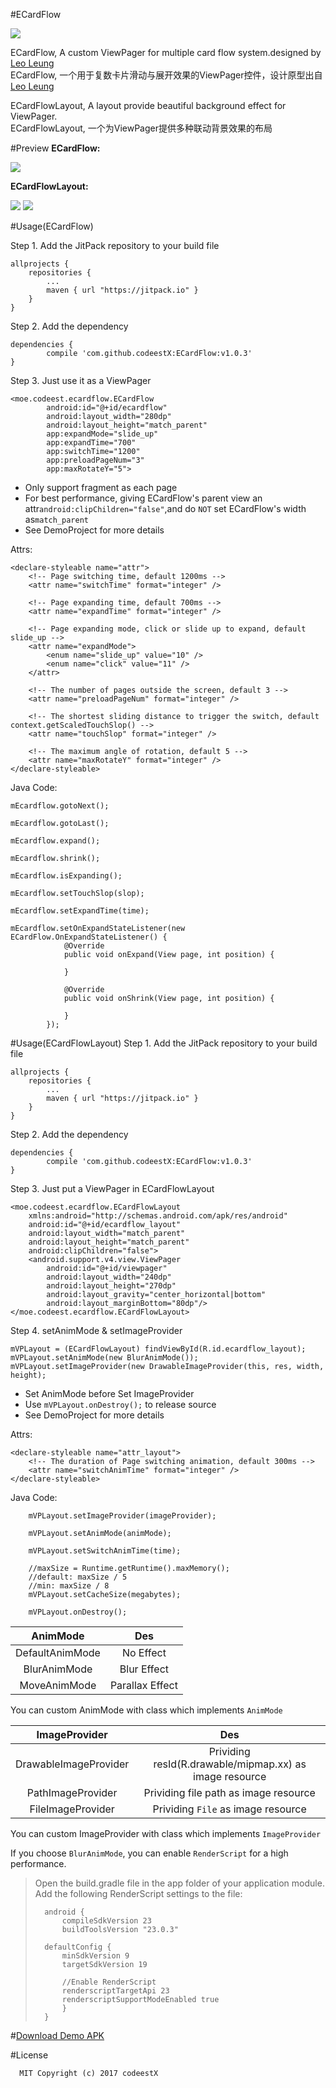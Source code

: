 #ECardFlow

[![](https://jitpack.io/v/codeestX/ECardFlow.svg)](https://jitpack.io/#codeestX/ECardFlow)

ECardFlow, A custom ViewPager for multiple card flow system.designed by [Leo Leung](https://ios.uplabs.com/posts/multiple-card-flow
)  
ECardFlow, 一个用于复数卡片滑动与展开效果的ViewPager控件，设计原型出自[Leo Leung](https://ios.uplabs.com/posts/multiple-card-flow
)  

ECardFlowLayout, A layout provide beautiful background effect for ViewPager.  
ECardFlowLayout, 一个为ViewPager提供多种联动背景效果的布局

#Preview
<b>ECardFlow:</b>  

![](https://github.com/codeestX/ECardFlow/raw/master/preview/GIF.gif)  

<b>ECardFlowLayout:</b>  

![](https://github.com/codeestX/ECardFlow/raw/master/preview/GIFBlur.gif)
![](https://github.com/codeestX/ECardFlow/raw/master/preview/GIFMove.gif)

#Usage(ECardFlow)

Step 1. Add the JitPack repository to your build file

	allprojects {
		repositories {
			...
			maven { url "https://jitpack.io" }
		}
	}
   
Step 2. Add the dependency

	dependencies {
	        compile 'com.github.codeestX:ECardFlow:v1.0.3'
	}
	
Step 3. Just use it as a ViewPager

	<moe.codeest.ecardflow.ECardFlow
	        android:id="@+id/ecardflow"
	        android:layout_width="280dp"
	        android:layout_height="match_parent"
	        app:expandMode="slide_up"
	        app:expandTime="700"
	        app:switchTime="1200"
	        app:preloadPageNum="3"
	        app:maxRotateY="5">

* Only support fragment as each page
* For best performance, giving ECardFlow's parent view an attr`android:clipChildren="false"`,and do `NOT` set ECardFlow's width as`match_parent`
* See DemoProject for more details

Attrs:

	<declare-styleable name="attr">
        <!-- Page switching time, default 1200ms -->
        <attr name="switchTime" format="integer" />

        <!-- Page expanding time, default 700ms -->
        <attr name="expandTime" format="integer" />

        <!-- Page expanding mode, click or slide up to expand, default slide_up -->
        <attr name="expandMode">
            <enum name="slide_up" value="10" />
            <enum name="click" value="11" />
        </attr>

        <!-- The number of pages outside the screen, default 3 -->
        <attr name="preloadPageNum" format="integer" />

        <!-- The shortest sliding distance to trigger the switch, default context.getScaledTouchSlop() -->
        <attr name="touchSlop" format="integer" />

        <!-- The maximum angle of rotation, default 5 -->
        <attr name="maxRotateY" format="integer" />
    </declare-styleable>

Java Code:

	mEcardflow.gotoNext();
	
	mEcardflow.gotoLast();
	
	mEcardflow.expand();
	
	mEcardflow.shrink();
	
	mEcardflow.isExpanding();
	
	mEcardflow.setTouchSlop(slop);
	
	mEcardflow.setExpandTime(time);
	
	mEcardflow.setOnExpandStateListener(new ECardFlow.OnExpandStateListener() {
	            @Override
	            public void onExpand(View page, int position) {
	           
	            }
	
	            @Override
	            public void onShrink(View page, int position) {
	          
	            }
	        });
	        
#Usage(ECardFlowLayout)
Step 1. Add the JitPack repository to your build file

	allprojects {
		repositories {
			...
			maven { url "https://jitpack.io" }
		}
	}
   
Step 2. Add the dependency

	dependencies {
	        compile 'com.github.codeestX:ECardFlow:v1.0.3'
	}
	
Step 3. Just put a ViewPager in ECardFlowLayout 

	<moe.codeest.ecardflow.ECardFlowLayout
	    xmlns:android="http://schemas.android.com/apk/res/android"
	    android:id="@+id/ecardflow_layout"
	    android:layout_width="match_parent"
	    android:layout_height="match_parent"
	    android:clipChildren="false">
	    <android.support.v4.view.ViewPager
	        android:id="@+id/viewpager"
	        android:layout_width="240dp"
	        android:layout_height="270dp"
	        android:layout_gravity="center_horizontal|bottom"
	        android:layout_marginBottom="80dp"/>
	</moe.codeest.ecardflow.ECardFlowLayout>

Step 4. setAnimMode & setImageProvider

	mVPLayout = (ECardFlowLayout) findViewById(R.id.ecardflow_layout);
	mVPLayout.setAnimMode(new BlurAnimMode());
	mVPLayout.setImageProvider(new DrawableImageProvider(this, res, width, height);

* Set AnimMode before Set ImageProvider
* Use `mVPLayout.onDestroy();` to release source
* See DemoProject for more details

Attrs:  

	<declare-styleable name="attr_layout">
        <!-- The duration of Page switching animation, default 300ms -->
        <attr name="switchAnimTime" format="integer" />
    </declare-styleable>
    
Java Code:

		mVPLayout.setImageProvider(imageProvider);
		
		mVPLayout.setAnimMode(animMode);
		
		mVPLayout.setSwitchAnimTime(time);
		
		//maxSize = Runtime.getRuntime().maxMemory();
		//default: maxSize / 5
		//min: maxSize / 8
		mVPLayout.setCacheSize(megabytes);
		
		mVPLayout.onDestroy();
	
    
| AnimMode      | Des           |
|:-------------:|:-------------:|
| DefaultAnimMode  | No Effect   |
| BlurAnimMode | Blur Effect     |
| MoveAnimMode | Parallax Effect |
You can custom AnimMode with class which implements `AnimMode`

| ImageProvider      | Des           |
|:-------------:|:-------------:|
| DrawableImageProvider  | Prividing resId(R.drawable/mipmap.xx) as image resource |
| PathImageProvider | Prividing file path as image resource     |
| FileImageProvider | Prividing `File` as image resource |
You can custom ImageProvider with class which implements `ImageProvider`
  
If you choose `BlurAnimMode`, you can enable `RenderScript` for a high performance.
> Open the build.gradle file in the app folder of your application module.  
> Add the following RenderScript settings to the file:  
> 
> 		android {
>	    	compileSdkVersion 23
>	    	buildToolsVersion "23.0.3"
>	
>	    defaultConfig {
>	        minSdkVersion 9
>	        targetSdkVersion 19
>	
>			//Enable RenderScript
>	        renderscriptTargetApi 23
>	        renderscriptSupportModeEnabled true
>	    	}
>		}
>

#[Download Demo APK](https://fir.im/yl3e)

#License

      MIT Copyright (c) 2017 codeestX
